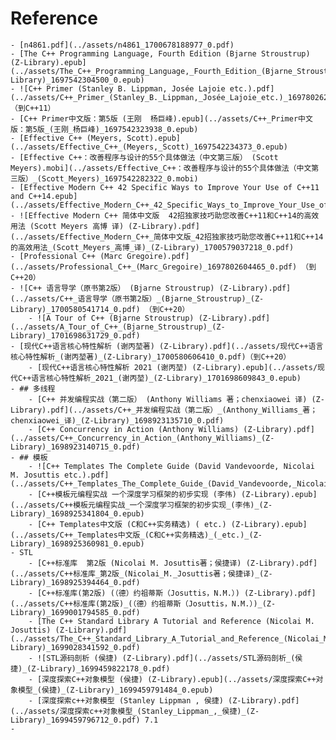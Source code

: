 # Reference
	- [n4861.pdf](../assets/n4861_1700678188977_0.pdf)
	- [The C++ Programming Language, Fourth Edition (Bjarne Stroustrup) (Z-Library).epub](../assets/The_C++_Programming_Language,_Fourth_Edition_(Bjarne_Stroustrup)_(Z-Library)_1697542304500_0.epub)
	- ![C++ Primer (Stanley B. Lippman, Josée Lajoie etc.).pdf](../assets/C++_Primer_(Stanley_B._Lippman,_Josée_Lajoie_etc.)_1697802621032_0.pdf) （到C++11）
	- [C++ Primer中文版：第5版 (王刚  杨巨峰).epub](../assets/C++_Primer中文版：第5版_(王刚_杨巨峰)_1697542323938_0.epub)
	- [Effective C++ (Meyers, Scott).epub](../assets/Effective_C++_(Meyers,_Scott)_1697542234373_0.epub)
	- [Effective C++：改善程序与设计的55个具体做法（中文第三版） (Scott Meyers).mobi](../assets/Effective_C++：改善程序与设计的55个具体做法（中文第三版）_(Scott_Meyers)_1697542282322_0.mobi)
	- [Effective Modern C++ 42 Specific Ways to Improve Your Use of C++11 and C++14.epub](../assets/Effective_Modern_C++_42_Specific_Ways_to_Improve_Your_Use_of_C++11_and_C++14_1697542339173_0.epub)
	- ![Effective Modern C++ 简体中文版  42招独家技巧助您改善C++11和C++14的高效用法 (Scott Meyers 高博 译) (Z-Library).pdf](../assets/Effective_Modern_C++_简体中文版_42招独家技巧助您改善C++11和C++14的高效用法_(Scott_Meyers_高博_译)_(Z-Library)_1700579037218_0.pdf)
	- [Professional C++ (Marc Gregoire).pdf](../assets/Professional_C++_(Marc_Gregoire)_1697802604465_0.pdf) （到C++20）
	- ![C++ 语言导学（原书第2版） (Bjarne Stroustrup) (Z-Library).pdf](../assets/C++_语言导学（原书第2版）_(Bjarne_Stroustrup)_(Z-Library)_1700580541714_0.pdf) （到C++20）
		- ![A Tour of C++ (Bjarne Stroustrup) (Z-Library).pdf](../assets/A_Tour_of_C++_(Bjarne_Stroustrup)_(Z-Library)_1701698631729_0.pdf)
	- [现代C++语言核心特性解析 (谢丙堃著) (Z-Library).pdf](../assets/现代C++语言核心特性解析_(谢丙堃著)_(Z-Library)_1700580606410_0.pdf)（到C++20）
		- [现代C++语言核心特性解析 2021 (谢丙堃) (Z-Library).epub](../assets/现代C++语言核心特性解析_2021_(谢丙堃)_(Z-Library)_1701698609843_0.epub)
	- ## 多线程
		- [C++ 并发编程实战（第二版） (Anthony Williams 著；chenxiaowei 译) (Z-Library).pdf](../assets/C++_并发编程实战（第二版）_(Anthony_Williams_著；chenxiaowei_译)_(Z-Library)_1698923135710_0.pdf)
		- [C++ Concurrency in Action (Anthony Williams) (Z-Library).pdf](../assets/C++_Concurrency_in_Action_(Anthony_Williams)_(Z-Library)_1698923140715_0.pdf)
	- ## 模板
		- ![C++ Templates The Complete Guide (David Vandevoorde, Nicolai M. Josuttis etc.).pdf](../assets/C++_Templates_The_Complete_Guide_(David_Vandevoorde,_Nicolai_M._Josuttis_etc.)_1697802611650_0.pdf)
		- [C++模板元编程实战 一个深度学习框架的初步实现 (李伟) (Z-Library).epub](../assets/C++模板元编程实战_一个深度学习框架的初步实现_(李伟)_(Z-Library)_1698925341804_0.epub)
		- [C++ Templates中文版 (C和C++实务精选) ( etc.) (Z-Library).epub](../assets/C++_Templates中文版_(C和C++实务精选)_(_etc.)_(Z-Library)_1698925360981_0.epub)
	- STL
		- [C++标准库  第2版 (Nicolai M. Josuttis著；侯捷译) (Z-Library).pdf](../assets/C++标准库_第2版_(Nicolai_M._Josuttis著；侯捷译)_(Z-Library)_1698925394464_0.pdf)
		- [C++标准库(第2版) (（德）约祖蒂斯（Josuttis，N.M.）) (Z-Library).pdf](../assets/C++标准库(第2版)_(（德）约祖蒂斯（Josuttis，N.M.）)_(Z-Library)_1699001794585_0.pdf)
		- [The C++ Standard Library A Tutorial and Reference (Nicolai M. Josuttis) (Z-Library).pdf](../assets/The_C++_Standard_Library_A_Tutorial_and_Reference_(Nicolai_M._Josuttis)_(Z-Library)_1699028341592_0.pdf)
		- ![STL源码剖析 (侯捷) (Z-Library).pdf](../assets/STL源码剖析_(侯捷)_(Z-Library)_1699459822178_0.pdf)
		- [深度探索C++对象模型 (侯捷) (Z-Library).epub](../assets/深度探索C++对象模型_(侯捷)_(Z-Library)_1699459791484_0.epub)
		- [深度探索c++对象模型 (Stanley Lippman , 侯捷) (Z-Library).pdf](../assets/深度探索c++对象模型_(Stanley_Lippman_,_侯捷)_(Z-Library)_1699459796712_0.pdf) 7.1
	-